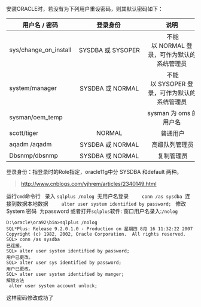安装ORACLE时，若没有为下列用户重设密码，则其默认密码如下：

用户名 / 密码 |	登录身份	|说明
| --- | :---: | :---:
sys/change_on_install	|  SYSDBA 或 SYSOPER	|  不能以 NORMAL 登录，可作为默认的系统管理员
system/manager	 	|  SYSDBA 或 NORMAL		|  不能以 SYSOPER 登录，可作为默认的系统管理员
sysman/oem_temp	 		|  	|  sysman 为 oms 的用户名
scott/tiger		|  NORMAL		|  普通用户
aqadm /aqadm		|  SYSDBA 或 NORMAL		|  高级队列管理员
Dbsnmp/dbsnmp		|  SYSDBA 或 NORMAL		|  复制管理员
登录身份：指登录时的Role指定，oracle11g中分 SYSDBA 和default 两种。

> http://www.cnblogs.com/yjhrem/articles/2340149.html


运行`cmd`命令行
  录入 `sqlplus /nolog`  无用户名登录
        `conn /as sysdba`  连接到数据本地数据
        `alter user system identified by password;`   修改System 密码  为password
或者打开`sqlplus`软件:
窗口用户名录入:`/nolog`
```shell  
D:\oracle\ora92\bin>sqlplus /nolog
SQL*Plus: Release 9.2.0.1.0 - Production on 星期四 8月 16 11:32:22 2007
Copyright (c) 1982, 2002, Oracle Corporation.  All rights reserved.
SQL> conn /as sysdba
已连接。
SQL> alter user system identified by password;
用户已更改。
SQL> alter user sys identified by password;
用户已更改。
SQL> alter user system identified by manger;
解锁方法
 alter user system account unlock;
```
这样密码修改成功了